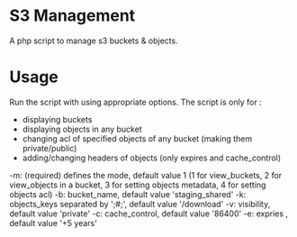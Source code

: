 S3 Management
=========

A php script to manage s3 buckets &amp; objects.


Usage
=========
Run the script with using appropriate options. The script is only for :
* displaying buckets
* displaying objects in any bucket
* changing acl of specified objects of any bucket (making them private/public)
* adding/changing headers of objects (only expires and cache_control)
 

-m: (required) defines the mode, default value 1 (1 for view_buckets, 2 for view_objects in a bucket, 3 for setting objects metadata, 4 for setting objects acl)
-b: bucket_name, default value 'staging_shared'
-k: objects_keys separated by ';#;', default value '/download'
-v: visibility, default value 'private'
-c: cache_control, default value '86400'
-e: expries , default value '+5 years'
